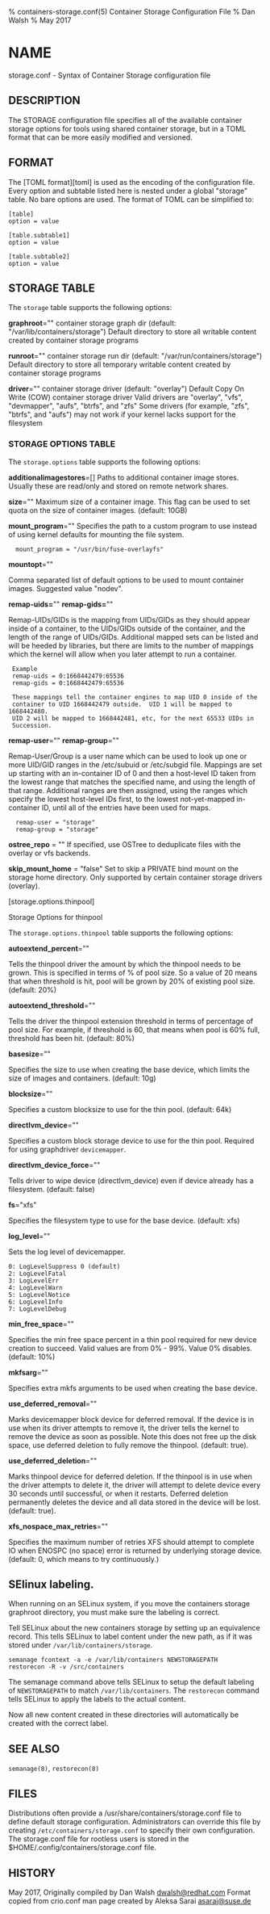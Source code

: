 % containers-storage.conf(5) Container Storage Configuration File
% Dan Walsh
% May 2017

# NAME
storage.conf - Syntax of Container Storage configuration file

## DESCRIPTION
The STORAGE configuration file specifies all of the available container storage options
for tools using shared container storage, but in a TOML format that can be more easily modified
and versioned.

## FORMAT
The [TOML format][toml] is used as the encoding of the configuration file.
Every option and subtable listed here is nested under a global "storage" table.
No bare options are used. The format of TOML can be simplified to:

    [table]
    option = value

    [table.subtable1]
    option = value

    [table.subtable2]
    option = value

## STORAGE TABLE

The `storage` table supports the following options:

**graphroot**=""
  container storage graph dir (default: "/var/lib/containers/storage")
  Default directory to store all writable content created by container storage programs

**runroot**=""
  container storage run dir (default: "/var/run/containers/storage")
  Default directory to store all temporary writable content created by container storage programs

**driver**=""
  container storage driver (default: "overlay")
  Default Copy On Write (COW) container storage driver
  Valid drivers are "overlay", "vfs", "devmapper", "aufs", "btrfs", and "zfs"
  Some drivers (for example, "zfs", "btrfs", and "aufs") may not work if your kernel lacks support for the filesystem

### STORAGE OPTIONS TABLE

The `storage.options` table supports the following options:

**additionalimagestores**=[]
  Paths to additional container image stores. Usually these are read/only and stored on remote network shares.

**size**=""
  Maximum size of a container image.   This flag can be used to set quota on the size of container images. (default: 10GB)

**mount_program**=""
  Specifies the path to a custom program to use instead of using kernel defaults for mounting the file system.

      mount_program = "/usr/bin/fuse-overlayfs"

**mountopt**=""

  Comma separated list of default options to be used to mount container images.  Suggested value "nodev".

**remap-uids=**""
**remap-gids=**""

  Remap-UIDs/GIDs is the mapping from UIDs/GIDs as they should appear inside of
a container, to the UIDs/GIDs outside of the container, and the length of the
range of UIDs/GIDs.  Additional mapped sets can be listed and will be heeded by
libraries, but there are limits to the number of mappings which the kernel will
allow when you later attempt to run a container.

     Example
     remap-uids = 0:1668442479:65536
     remap-gids = 0:1668442479:65536

     These mappings tell the container engines to map UID 0 inside of the
     container to UID 1668442479 outside.  UID 1 will be mapped to 1668442480.
     UID 2 will be mapped to 1668442481, etc, for the next 65533 UIDs in
     Succession.

**remap-user**=""
**remap-group**=""

  Remap-User/Group is a user name which can be used to look up one or more UID/GID
ranges in the /etc/subuid or /etc/subgid file.  Mappings are set up starting
with an in-container ID of 0 and then a host-level ID taken from the lowest
range that matches the specified name, and using the length of that range.
Additional ranges are then assigned, using the ranges which specify the
lowest host-level IDs first, to the lowest not-yet-mapped in-container ID,
until all of the entries have been used for maps.

      remap-user = "storage"
      remap-group = "storage"

**ostree_repo** = ""
   If specified, use OSTree to deduplicate files with the overlay or vfs backends.

**skip_mount_home** = "false"
   Set to skip a PRIVATE bind mount on the storage home directory.
Only supported by certain container storage drivers (overlay).

[storage.options.thinpool]

Storage Options for thinpool

The `storage.options.thinpool` table supports the following options:

**autoextend_percent**=""

Tells the thinpool driver the amount by which the thinpool needs to be grown. This is specified in terms of % of pool size. So a value of 20 means that when threshold is hit, pool will be grown by 20% of existing pool size. (default: 20%)

**autoextend_threshold**=""

Tells the driver the thinpool extension threshold in terms of percentage of pool size. For example, if threshold is 60, that means when pool is 60% full, threshold has been hit. (default: 80%)

**basesize**=""

Specifies the size to use when creating the base device, which limits the size of images and containers. (default: 10g)

**blocksize**=""

Specifies a custom blocksize to use for the thin pool. (default: 64k)

**directlvm_device**=""

Specifies a custom block storage device to use for the thin pool. Required for using graphdriver `devicemapper`.

**directlvm_device_force**=""

Tells driver to wipe device (directlvm_device) even if device already has a filesystem.  (default: false)

**fs**="xfs"

Specifies the filesystem type to use for the base device. (default: xfs)

**log_level**=""

Sets the log level of devicemapper.

    0: LogLevelSuppress 0 (default)
    2: LogLevelFatal
    3: LogLevelErr
    4: LogLevelWarn
    5: LogLevelNotice
    6: LogLevelInfo
    7: LogLevelDebug

**min_free_space**=""

Specifies the min free space percent in a thin pool required for new device creation to succeed. Valid values are from 0% - 99%. Value 0% disables. (default: 10%)

**mkfsarg**=""

Specifies extra mkfs arguments to be used when creating the base device.

**use_deferred_removal**=""

Marks devicemapper block device for deferred removal.  If the device is in use when its driver attempts to remove it, the driver tells the kernel to remove the device as soon as possible.  Note this does not free up the disk space, use deferred deletion to fully remove the thinpool.  (default: true).

**use_deferred_deletion**=""

Marks thinpool device for deferred deletion. If the thinpool is in use when the driver attempts to delete it, the driver will attempt to delete device every 30 seconds until successful, or when it restarts.  Deferred deletion permanently deletes the device and all data stored in the device will be lost. (default: true).

**xfs_nospace_max_retries**=""

Specifies the maximum number of retries XFS should attempt to complete IO when ENOSPC (no space) error is returned by underlying storage device. (default: 0, which means to try continuously.)

## SElinux labeling.

When running on an SELinux system, if you move the containers storage graphroot directory, you must make sure the labeling is correct.

Tell SELinux about the new containers storage by setting up an equivalence record.
This tells SELinux to label content under the new path, as if it was stored
under `/var/lib/containers/storage`.

```
semanage fcontext -a -e /var/lib/containers NEWSTORAGEPATH
restorecon -R -v /src/containers
```

The semanage command above tells SELinux to setup the default labeling of
`NEWSTORAGEPATH` to match `/var/lib/containers`.  The `restorecon` command
tells SELinux to apply the labels to the actual content.

Now all new content created in these directories will automatically be created
with the correct label.

## SEE ALSO
`semanage(8)`, `restorecon(8)`

## FILES

Distributions often provide a /usr/share/containers/storage.conf file to define default storage configuration. Administrators can override this file by creating `/etc/containers/storage.conf` to specify their own configuration. The storage.conf file for rootless users is stored in the $HOME/.config/containers/storage.conf file.

## HISTORY
May 2017, Originally compiled by Dan Walsh <dwalsh@redhat.com>
Format copied from crio.conf man page created by Aleksa Sarai <asarai@suse.de>
